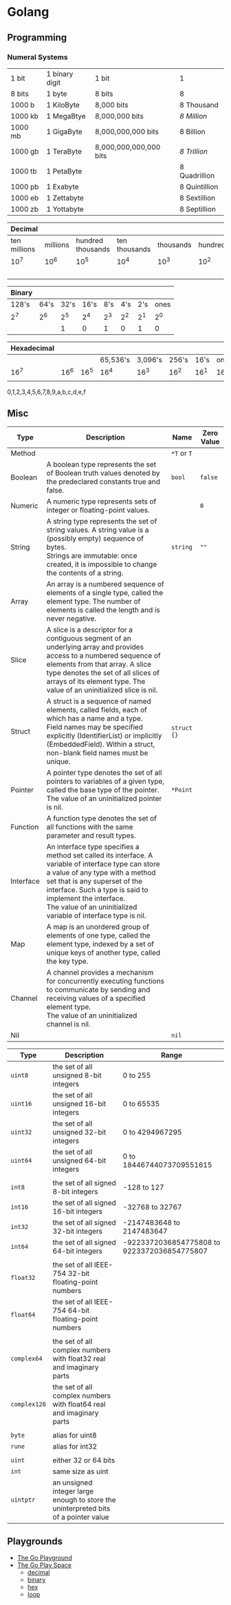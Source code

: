 # Golang

## Programming

### Numeral Systems

|         |                |                        |               |
| ------- | -------------- | ---------------------- | ------------- |
| 1 bit   | 1 binary digit | 1 bit                  | 1             |
| 8 bits  | 1 byte         | 8 bits                 | 8             |
| 1000 b  | 1 KiloByte     | 8,000 bits             | 8 Thousand    |
| 1000 kb | 1 MegaBtye     | 8,000,000 bits         | *8 Million*   |
| 1000 mb | 1 GigaByte     | 8,000,000,000 bits     | 8 Billion     |
| 1000 gb | 1 TeraByte     | 8,000,000,000,000 bits | *8 Trillion*  |
| 1000 tb | 1 PetaByte     |                        | 8 Quadrillion |
| 1000 pb | 1 Exabyte      |                        | 8 Quintillion |
| 1000 eb | 1 Zettabyte    |                        | 8 Sextillion  |
| 1000 zb | 1 Yottabyte    |                        | 8 Septillion  |


|   Decimal    |          |                   |               |           |          |        |        |
| ------------ | -------- | ----------------- | ------------- | --------- | -------- | ------ | ------ |
| ten millions | millions | hundred thousands | ten thousands | thousands | hundreds | tens   | ones   |
| $10^7$       | $10^6$   | $10^5$            | $10^4$        | $10^3$    | $10^2$   | $10^1$ | $10^0$ |
|              |          |                   |               |           |          | 4      | 2      |

| Binary |       |       |       |       |       |       |       |
| ------ | ----- | ----- | ----- | ----- | ----- | ----- | ----- |
| 128's  | 64's  | 32's  | 16's  | 8's   | 4's   | 2's   | ones  |
| $2^7$  | $2^6$ | $2^5$ | $2^4$ | $2^3$ | $2^2$ | $2^1$ | $2^0$ |
|        |       | 1     |  0    | 1     | 0     | 1     | 0     |

| Hexadecimal |        |        |          |         |        |        |        |
| ----------- | ------ | ------ | -------- | ------- | ------ | ------ | ------ |
|             |        |        | 65,536's | 3,096's | 256's  | 16's   | ones   |
| $16^7$      | $16^6$ | $16^5$ | $16^4$   | $16^3$  | $16^2$ | $16^1$ | $16^0$ |
|             |        |        |          |         |        |        |        |


0,1,2,3,4,5,6,7,8,9,a,b,c,d,e,f



## Misc

|   Type    |                                                                                                                                               Description                                                                                                                                                |    Name     | Zero Value |
| --------- | -------------------------------------------------------------------------------------------------------------------------------------------------------------------------------------------------------------------------------------------------------------------------------------------------------- | ----------- | ---------- |
| Method    |                                                                                                                                                                                                                                                                                                          | `*T` or `T` |            |
| Boolean   | A boolean type represents the set of Boolean truth values denoted by the predeclared constants true and false.                                                                                                                                                                                           | `bool`      | `false`    |
| Numeric   | A numeric type represents sets of integer or floating-point values.                                                                                                                                                                                                                                      |             | `0`        |
| String    | A string type represents the set of string values. A string value is a (possibly empty) sequence of bytes. <br> Strings are immutable: once created, it is impossible to change the contents of a string.                                                                                                | `string`    | `""`       |
| Array     | An array is a numbered sequence of elements of a single type, called the element type. The number of elements is called the length and is never negative.                                                                                                                                                |             |            |
| Slice     | A slice is a descriptor for a contiguous segment of an underlying array and provides access to a numbered sequence of elements from that array. A slice type denotes the set of all slices of arrays of its element type. The value of an uninitialized slice is nil.                                    |             |            |
| Struct    | A struct is a sequence of named elements, called fields, each of which has a name and a type. <br> Field names may be specified explicitly (IdentifierList) or implicitly (EmbeddedField). Within a struct, non-blank field names must be unique.                                                        | `struct {}` |            |
| Pointer   | A pointer type denotes the set of all pointers to variables of a given type, called the base type of the pointer. <br> The value of an uninitialized pointer is nil.                                                                                                                                     | `*Point`    |            |
| Function  | A function type denotes the set of all functions with the same parameter and result types.                                                                                                                                                                                                               |             |            |
| Interface | An interface type specifies a method set called its interface. A variable of interface type can store a value of any type with a method set that is any superset of the interface. Such a type is said to implement the interface. <br> The value of an uninitialized variable of interface type is nil. |             |            |
| Map       | A map is an unordered group of elements of one type, called the element type, indexed by a set of unique keys of another type, called the key type.                                                                                                                                                      |             |            |
| Channel   | A channel provides a mechanism for concurrently executing functions to communicate by sending and receiving values of a specified element type. <br> The value of an uninitialized channel is nil.                                                                                                       |             |            |
| Nil       |                                                                                                                                                                                                                                                                                                          | `nil`       |            |


|     Type     |                                     Description                                     |                    Range                    |
| ------------ | ----------------------------------------------------------------------------------- | ------------------------------------------- |
| `uint8`      | the set of all unsigned  8-bit integers                                             | 0 to 255                                    |
| `uint16`     | the set of all unsigned 16-bit integers                                             | 0 to 65535                                  |
| `uint32`     | the set of all unsigned 32-bit integers                                             | 0 to 4294967295                             |
| `uint64`     | the set of all unsigned 64-bit integers                                             | 0 to 18446744073709551615                   |
|              |                                                                                     |                                             |
| `int8`       | the set of all signed  8-bit integers                                               | -128 to 127                                 |
| `int16`      | the set of all signed 16-bit integers                                               | -32768 to 32767                             |
| `int32`      | the set of all signed 32-bit integers                                               | -2147483648 to 2147483647                   |
| `int64`      | the set of all signed 64-bit integers                                               | -9223372036854775808 to 9223372036854775807 |
|              |                                                                                     |                                             |
| `float32`    | the set of all IEEE-754 32-bit floating-point numbers                               |                                             |
| `float64`    | the set of all IEEE-754 64-bit floating-point numbers                               |                                             |
|              |                                                                                     |                                             |
| `complex64`  | the set of all complex numbers with float32 real and imaginary parts                |                                             |
| `complex128` | the set of all complex numbers with float64 real and imaginary parts                |                                             |
|              |                                                                                     |                                             |
| `byte`       | alias for uint8                                                                     |                                             |
| `rune`       | alias for int32                                                                     |                                             |
|              |                                                                                     |                                             |
| `uint`       | either 32 or 64 bits                                                                |                                             |
| `int`        | same size as uint                                                                   |                                             |
| `uintptr`    | an unsigned integer large enough to store the uninterpreted bits of a pointer value |                                             |


## Playgrounds

- [The Go Playground](https://play.golang.org/)
- [The Go Play Space](https://goplay.space/)
  - [decimal](https://goplay.space/#VaqXxWCQBiw)
  - [binary](https://goplay.space/#IuZDvLL4EUu)
  - [hex](https://goplay.space/#4vWR8_1Df3S)
  - [loop](https://goplay.space/#RI8kukvUrgb)
